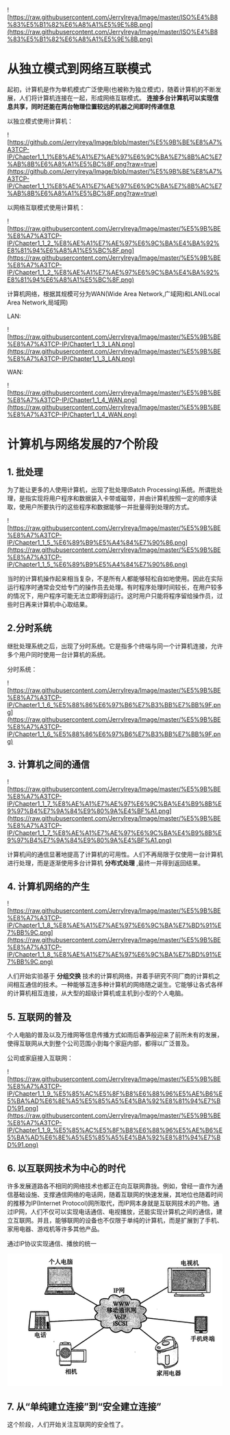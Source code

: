 ![https://raw.githubusercontent.com/JerryIreya/Image/master/ISO%E4%B8%83%E5%B1%82%E6%A8%A1%E5%9E%8B.png](https://raw.githubusercontent.com/JerryIreya/Image/master/ISO%E4%B8%83%E5%B1%82%E6%A8%A1%E5%9E%8B.png)

# 从独立模式到网络互联模式

起初，计算机是作为单机模式广泛使用(也被称为独立模式)，随着计算机的不断发展，人们将计算机连接在一起，形成网络互联模式。 **连接多台计算机可以实现信息共享，同时还能在两台物理位置较远的机器之间即时传递信息**


以独立模式使用计算机：

![https://github.com/JerryIreya/Image/blob/master/%E5%9B%BE%E8%A7%A3TCP-IP/Chapter1_1_1%E8%AE%A1%E7%AE%97%E6%9C%BA%E7%8B%AC%E7%AB%8B%E6%A8%A1%E5%BC%8F.png?raw=true](https://github.com/JerryIreya/Image/blob/master/%E5%9B%BE%E8%A7%A3TCP-IP/Chapter1_1_1%E8%AE%A1%E7%AE%97%E6%9C%BA%E7%8B%AC%E7%AB%8B%E6%A8%A1%E5%BC%8F.png?raw=true)

以网络互联模式使用计算机：

![https://raw.githubusercontent.com/JerryIreya/Image/master/%E5%9B%BE%E8%A7%A3TCP-IP/Chapter1_1_2_%E8%AE%A1%E7%AE%97%E6%9C%BA%E4%BA%92%E8%81%94%E6%A8%A1%E5%BC%8F.png](https://raw.githubusercontent.com/JerryIreya/Image/master/%E5%9B%BE%E8%A7%A3TCP-IP/Chapter1_1_2_%E8%AE%A1%E7%AE%97%E6%9C%BA%E4%BA%92%E8%81%94%E6%A8%A1%E5%BC%8F.png)


计算机网络，根据其规模可分为WAN(Wide Area Network,广域网)和LAN(Local Area Network,局域网)

LAN:

![https://raw.githubusercontent.com/JerryIreya/Image/master/%E5%9B%BE%E8%A7%A3TCP-IP/Chapter1_1_3_LAN.png](https://raw.githubusercontent.com/JerryIreya/Image/master/%E5%9B%BE%E8%A7%A3TCP-IP/Chapter1_1_3_LAN.png)


WAN:

![https://raw.githubusercontent.com/JerryIreya/Image/master/%E5%9B%BE%E8%A7%A3TCP-IP/Chapter1_1_4_WAN.png](https://raw.githubusercontent.com/JerryIreya/Image/master/%E5%9B%BE%E8%A7%A3TCP-IP/Chapter1_1_4_WAN.png)


# 计算机与网络发展的7个阶段

## 1. 批处理

为了能让更多的人使用计算机，出现了批处理(Batch Processing)系统。所谓批处理，是指实现将用户程序和数据装入卡带或磁带，并由计算机按照一定的顺序读取，使用户所要执行的这些程序和数据能够一并批量得到处理的方式。

![https://raw.githubusercontent.com/JerryIreya/Image/master/%E5%9B%BE%E8%A7%A3TCP-IP/Chapter1_1_5_%E6%89%B9%E5%A4%84%E7%90%86.png](https://raw.githubusercontent.com/JerryIreya/Image/master/%E5%9B%BE%E8%A7%A3TCP-IP/Chapter1_1_5_%E6%89%B9%E5%A4%84%E7%90%86.png)

当时的计算机操作起来相当复杂，不是所有人都能够轻松自如地使用。因此在实际运行程序时通常会交给专门的操作员去处理。有时程序处理时间较长，在用户较多的情况下，用户程序可能无法立即得到运行。这时用户只能将程序留给操作员，过些时日再来计算机中心取结果。

## 2.分时系统

继批处理系统之后，出现了分时系统。它是指多个终端与同一个计算机连接，允许多个用户同时使用一台计算机的系统。

分时系统：

![https://raw.githubusercontent.com/JerryIreya/Image/master/%E5%9B%BE%E8%A7%A3TCP-IP/Chapter1_1_6_%E5%88%86%E6%97%B6%E7%B3%BB%E7%BB%9F.png](https://raw.githubusercontent.com/JerryIreya/Image/master/%E5%9B%BE%E8%A7%A3TCP-IP/Chapter1_1_6_%E5%88%86%E6%97%B6%E7%B3%BB%E7%BB%9F.png)

## 3. 计算机之间的通信

![https://raw.githubusercontent.com/JerryIreya/Image/master/%E5%9B%BE%E8%A7%A3TCP-IP/Chapter1_1_7_%E8%AE%A1%E7%AE%97%E6%9C%BA%E4%B9%8B%E9%97%B4%E7%9A%84%E9%80%9A%E4%BF%A1.png](https://raw.githubusercontent.com/JerryIreya/Image/master/%E5%9B%BE%E8%A7%A3TCP-IP/Chapter1_1_7_%E8%AE%A1%E7%AE%97%E6%9C%BA%E4%B9%8B%E9%97%B4%E7%9A%84%E9%80%9A%E4%BF%A1.png)

计算机间的通信显著地提高了计算机的可用性。人们不再局限于仅使用一台计算机进行处理，而是逐渐使用多台计算机 **分布式处理** ,最终一并得到返回结果。


## 4. 计算机网络的产生

![https://raw.githubusercontent.com/JerryIreya/Image/master/%E5%9B%BE%E8%A7%A3TCP-IP/Chapter1_1_8_%E8%AE%A1%E7%AE%97%E6%9C%BA%E7%BD%91%E7%BB%9C.png](https://raw.githubusercontent.com/JerryIreya/Image/master/%E5%9B%BE%E8%A7%A3TCP-IP/Chapter1_1_8_%E8%AE%A1%E7%AE%97%E6%9C%BA%E7%BD%91%E7%BB%9C.png)

人们开始实验基于 **分组交换** 技术的计算机网络，并着手研究不同厂商的计算机之间相互通信的技术。一种能够互连多种计算机的网络随之诞生。它能够让各式各样的计算机相互连接，从大型的超级计算机或主机到小型的个人电脑。


## 5. 互联网的普及

个人电脑的普及以及万维网等信息传播方式如雨后春笋般迎来了前所未有的发展，使得互联网从大到整个公司范围小到每个家庭内部，都得以广泛普及。

公司或家庭接入互联网：

![https://raw.githubusercontent.com/JerryIreya/Image/master/%E5%9B%BE%E8%A7%A3TCP-IP/Chapter1_1_9_%E5%85%AC%E5%8F%B8%E6%88%96%E5%AE%B6%E5%BA%AD%E6%8E%A5%E5%85%A5%E4%BA%92%E8%81%94%E7%BD%91.png](https://raw.githubusercontent.com/JerryIreya/Image/master/%E5%9B%BE%E8%A7%A3TCP-IP/Chapter1_1_9_%E5%85%AC%E5%8F%B8%E6%88%96%E5%AE%B6%E5%BA%AD%E6%8E%A5%E5%85%A5%E4%BA%92%E8%81%94%E7%BD%91.png)


## 6. 以互联网技术为中心的时代

许多发展道路各不相同的网络技术也都正在向互联网靠拢。例如，曾经一直作为通信基础设施、支撑通信网络的电话网，随着互联网的快速发展，其地位也随着时间的推移为IP(Internet Protocol)网所取代，而IP网本身就是互联网技术的产物。通过IP网，人们不仅可以实现电话通信、电视播放，还能实现计算机之间的通信，建立互联网。并且，能够联网的设备也不仅限于单纯的计算机，而是扩展到了手机、家用电器、游戏机等许多其他产品。

通过IP协议实现通信、播放的统一

![](https://raw.githubusercontent.com/JerryIreya/Image/master/%E5%9B%BE%E8%A7%A3TCP-IP/1_10_%E9%80%9A%E8%BF%87IP%E5%8D%8F%E8%AE%AE%E5%AE%9E%E7%8E%B0%E9%80%9A%E4%BF%A1%E3%80%81%E6%92%AD%E6%94%BE%E7%9A%84%E7%BB%9F%E4%B8%80.png)


## 7. 从“单纯建立连接”到“安全建立连接”

这个阶段，人们开始关注互联网的安全性了。
